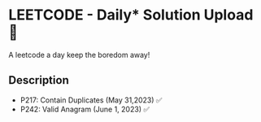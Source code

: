 # LEETCODE - Daily* Solution Upload 👋
A leetcode a day keep the boredom away! 

## Description
- P217: Contain Duplicates (May 31,2023) ✅
- P242: Valid Anagram (June 1, 2023) ✅
